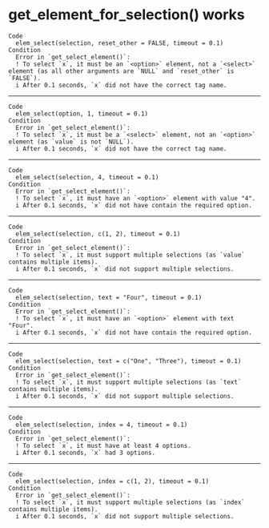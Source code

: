 # get_element_for_selection() works

    Code
      elem_select(selection, reset_other = FALSE, timeout = 0.1)
    Condition
      Error in `get_select_element()`:
      ! To select `x`, it must be an `<option>` element, not a `<select>` element (as all other arguments are `NULL` and `reset_other` is `FALSE`).
      i After 0.1 seconds, `x` did not have the correct tag name.

---

    Code
      elem_select(option, 1, timeout = 0.1)
    Condition
      Error in `get_select_element()`:
      ! To select `x`, it must be a `<select>` element, not an `<option>` element (as `value` is not `NULL`).
      i After 0.1 seconds, `x` did not have the correct tag name.

---

    Code
      elem_select(selection, 4, timeout = 0.1)
    Condition
      Error in `get_select_element()`:
      ! To select `x`, it must have an `<option>` element with value "4".
      i After 0.1 seconds, `x` did not have contain the required option.

---

    Code
      elem_select(selection, c(1, 2), timeout = 0.1)
    Condition
      Error in `get_select_element()`:
      ! To select `x`, it must support multiple selections (as `value` contains multiple items).
      i After 0.1 seconds, `x` did not support multiple selections.

---

    Code
      elem_select(selection, text = "Four", timeout = 0.1)
    Condition
      Error in `get_select_element()`:
      ! To select `x`, it must have an `<option>` element with text "Four".
      i After 0.1 seconds, `x` did not have contain the required option.

---

    Code
      elem_select(selection, text = c("One", "Three"), timeout = 0.1)
    Condition
      Error in `get_select_element()`:
      ! To select `x`, it must support multiple selections (as `text` contains multiple items).
      i After 0.1 seconds, `x` did not support multiple selections.

---

    Code
      elem_select(selection, index = 4, timeout = 0.1)
    Condition
      Error in `get_select_element()`:
      ! To select `x`, it must have at least 4 options.
      i After 0.1 seconds, `x` had 3 options.

---

    Code
      elem_select(selection, index = c(1, 2), timeout = 0.1)
    Condition
      Error in `get_select_element()`:
      ! To select `x`, it must support multiple selections (as `index` contains multiple items).
      i After 0.1 seconds, `x` did not support multiple selections.

